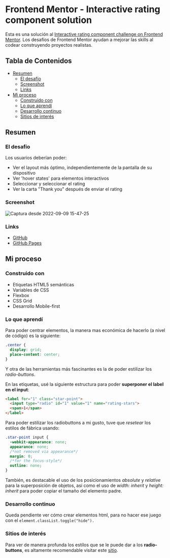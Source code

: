 # Frontend Mentor - Interactive rating component solution

Esta es una solución al [Interactive rating component challenge on Frontend Mentor](https://www.frontendmentor.io/challenges/interactive-rating-component-koxpeBUmI). Los desafíos de Frontend Mentor ayudan a mejorar las skills al codear construyendo proyectos realistas.

## Tabla de Contenidos

- [Resumen](#resumen)
  - [El desafío](#el-desafío)
  - [Screenshot](#screenshot)
  - [Links](#links)
- [Mi proceso](#mi-proceso)
  - [Construido con](#construido-con)
  - [Lo que aprendí](#lo-que-aprendí)
  - [Desarrollo continuo](#desarrollo-continuo)
  - [Sitios de interés](#sitios-de-interés)

## Resumen

### El desafío

Los usuarios deberían poder:

- Ver el layout más óptimo, independientemente de la pantalla de su dispositivo
- Ver 'hover states' para elementos interactivos
- Seleccionar y seleccionar el rating
- Ver la carta "Thank you" después de enviar el rating

### Screenshot

![Captura desde 2022-09-09 15-47-25](https://user-images.githubusercontent.com/87911089/189423909-cb805321-fab4-46f2-99a0-98668b5e78e2.png)


### Links

- [GitHub](https://github.com/venutti/interactive-rating-component-main-frontendmentor)
- [GitHub Pages](https://venutti.github.io/interactive-rating-component-main-frontendmentor/)

## Mi proceso

### Construido con

- Etiquetas HTML5 semánticas
- Variables de CSS
- Flexbox
- CSS Grid
- Desarrollo Mobile-first


### Lo que aprendí

Para poder centrar elementos, la manera mas económica de hacerlo (a nivel de código) es la siguiente:
```css
.center {
  display: grid;
  place-content: center;
}
```

Y otra de las herramientas más fascinantes es la de poder estilizar los *radio-buttons*.

En las etiquetas, usé la siguiente estructura para poder **superponer el label en el input**:
```html
<label for="1" class="star-point">
  <input type="radio" id="1" value="1" name="rating-stars">
  <span>1</span>
</label>
```
Para poder estilizar los radiobuttons a mi gusto, tuve que *resetear* los estilos de fábrica usando:
```css
.star-point input {
  -webkit-appearance: none;
  appearance: none;
  /*not removed via appearance*/
  margin: 0;
  /*for the focus-style*/
  outline: none;
}
```
También, es destacable el uso de los posicionamientos *absolute* y *relative* para la superposición de objetos, así como el uso de *width: inherit* y *height: inherit* para poder copiar el tamaño del elemento padre.

### Desarrollo continuo

Queda pendiente ver cómo crear elementos html, para no hacer ese juego con el ```element.classList.toggle("hide").```

### Sitios de interés

Para ver de manera profunda los estílos que se le puede dar a los **radio-buttons**, es altamente recomendable visitar este [sitio](https://moderncss.dev/pure-css-custom-styled-radio-buttons/).

